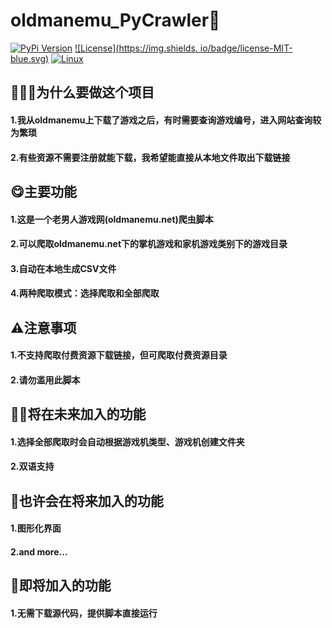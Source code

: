 # oldmanemu_PyCrawler🤖
 [![PyPi Version](https://img.shields.io/pypi/v/mmdnn.svq)](https://pypi.org/project/mmdnn/)
 [![License](https://img.shields. io/badge/license-MIT-blue.svg)](LICENSE)
 [![Linux](https://travis-ci.org/Microsoft/MMdnn.svg?branch=master)](https://travis-ci.org/Microsoft/MMdnn)


## 👨🏻‍💻为什么要做这个项目

#### 1.我从oldmanemu上下载了游戏之后，有时需要查询游戏编号，进入网站查询较为繁琐
#### 2.有些资源不需要注册就能下载，我希望能直接从本地文件取出下载链接

## 😋主要功能

#### 1.这是一个老男人游戏网(oldmanemu.net)爬虫脚本
#### 2.可以爬取oldmanemu.net下的掌机游戏和家机游戏类别下的游戏目录
#### 3.自动在本地生成CSV文件
#### 4.两种爬取模式：选择爬取和全部爬取

## ⚠️注意事项
#### 1.不支持爬取付费资源下载链接，但可爬取付费资源目录
#### 2.请勿滥用此脚本

## 💪🏻将在未来加入的功能
#### 1.选择全部爬取时会自动根据游戏机类型、游戏机创建文件夹
#### 2.双语支持

## 🤤也许会在将来加入的功能
#### 1.图形化界面
#### 2.and more...

## 👀即将加入的功能
#### 1.无需下载源代码，提供脚本直接运行
